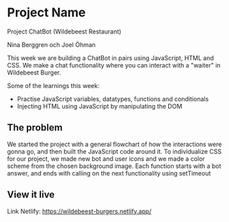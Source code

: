 # Project Name
Project ChatBot (Wildebeest Restaurant)

<!-- Replace this readme with your own information about your project. -->

Nina Berggren och Joel Öhman

This week we are building a ChatBot in pairs using JavaScript, HTML and CSS. 
We make a chat functionality where you can interact with a "waiter" in Wildebeest Burger.

Some of the learnings this week:
- Practise JavaScript variables, datatypes, functions and conditionals
- Injecting HTML using JavaScript by manipulating the DOM


<!-- Start by briefly describing the assignment in a sentence or two. Keep it short and to the point. -->

## The problem

We started the project with a general flowchart of how the interactions were gonna go, and then built the JavaScript code around it. 
To individualize CSS for our project, we made new bot and user icons and we made a color scheme from the chosen background image.
Each function starts with a bot answer, and ends with calling on the next functionality using setTimeout

## View it live
Link Netlify: https://wildebeest-burgers.netlify.app/



<!-- Have you deployed your project somewhere? Be sure to include the link to the deployed project so that the viewer can click around and see what it's all about. -->

